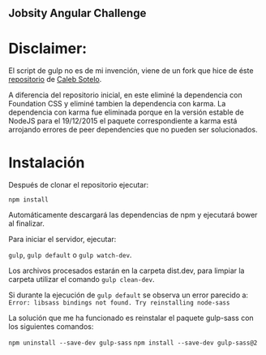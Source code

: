 ## Jobsity Angular Challenge

# Disclaimer:

El script de gulp no es de mi invención, viene de un fork que hice de éste [repositorio](https://github.com/paislee/healthy-gulp-angular) de [Caleb Sotelo](http://paislee.io).

A diferencia del repositorio inicial, en este eliminé la dependencia con Foundation CSS y eliminé tambien la dependencia con karma.
La dependencia con karma fue eliminada porque en la versión estable de NodeJS para el 19/12/2015 el paquete correspondiente a karma está arrojando errores de peer dependencies que no pueden ser solucionados.

# Instalación

Después de clonar el repositorio ejecutar:

`npm install`

Automáticamente descargará las dependencias de npm y ejecutará bower al finalizar.

Para iniciar el servidor, ejecutar:

`gulp`, `gulp default` o `gulp watch-dev`.

Los archivos procesados estarán en la carpeta dist.dev, para limpiar la carpeta utilizar el comando `gulp clean-dev`.

Si durante la ejecución de `gulp default` se observa un error parecido a:
`Error: libsass bindings not found. Try reinstalling node-sass`

La solución que me ha funcionado es reinstalar el paquete gulp-sass con los siguientes comandos:

`npm uninstall --save-dev gulp-sass`
`npm install --save-dev gulp-sass@2`

